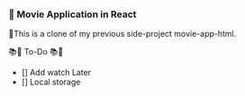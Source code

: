 ### 🚀 Movie Application in React   
🐍This is a clone of my previous side-project movie-app-html.  

📚🍄 To-Do 📚🍄    
- [] Add watch Later    
- [] Local storage  

